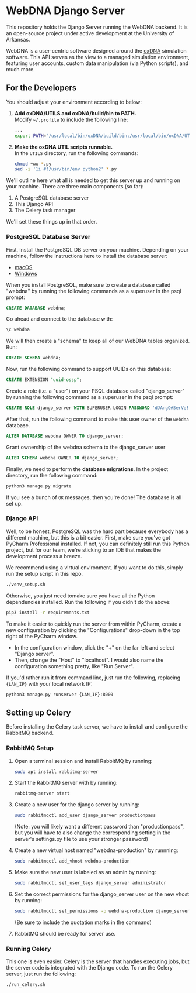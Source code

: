 # WebDNA Django Server

This repository holds the Django Server running the WebDNA backend. It is an open-source project under active development at the University of Arkansas.

WebDNA is a user-centric software designed around the [oxDNA](https://dna.physics.ox.ac.uk/index.php/Main_Page) simulation software. This API serves as the view to a managed simulation environment, featuring user accounts, custom data manipulation (via Python scripts), and much more.

## For the Developers
You should adjust your environment according to below:
1. **Add oxDNA/UTILS and oxDNA/build/bin to PATH.**<br>Modify `~/.profile` to include the following line:

    ```bash
    ...
    export PATH="/usr/local/bin/oxDNA/build/bin:/usr/local/bin/oxDNA/UTILS:$PATH"
    ```
2. **Make the oxDNA UTIL scripts runnable.**<br>In the `UTILS` directory, run the following commands:

    ```bash
    chmod +wx *.py
    sed -i '1i #!/usr/bin/env python2' *.py
    ```

We'll outline here what all is needed to get this server up and running on your machine.
There are three main components (so far):

1. A PostgreSQL database server
2. This Django API
3. The Celery task manager

We'll set these things up in that order.

### PostgreSQL Database Server

First, install the PostgreSQL DB server on your machine. Depending on your machine, follow the instructions here to install the database server:
  * [macOS](https://www.codementor.io/engineerapart/getting-started-with-postgresql-on-mac-osx-are8jcopb)
  * [Windows](https://www.postgresql.org/download/windows/)

When you install PostgreSQL, make sure to create a database called "webdna" by running the following commands as a superuser in the psql prompt:

```sql
CREATE DATABASE webdna;
```

Go ahead and connect to the database with:

```sql
\c webdna
```

We will then create a "schema" to keep all of our WebDNA tables organized. Run:

```sql
CREATE SCHEMA webdna;
```

Now, run the following command to support UUIDs on this database:

```sql
CREATE EXTENSION "uuid-ossp";
```

Create a role (i.e. a "user") on your PSQL database called "django_server" by running the following command as a superuser in the psql prompt:

```sql
CREATE ROLE django_server WITH SUPERUSER LOGIN PASSWORD 'dJAngO#SerVe!!!Pa$#!1*';
```

After that, run the following command to make this user owner of the  `webdna` database.

```sql
ALTER DATABASE webdna OWNER TO django_server;
```

Grant ownership of the webdna schema to the django_server user

```sql
ALTER SCHEMA webdna OWNER TO django_server;
```

Finally, we need to perform the **database migrations**. In the project directory, run the following command:

```bash
python3 manage.py migrate
```

If you see a bunch of `OK` messages, then you're done! The database is all set up.

### Django API
Well, to be honest, PostgreSQL was the hard part because everybody has a different machine, but this is a bit easier. First, make sure you've got PyCharm Professional installed. If not, you can definitely still run this Python project, but for our team, we're sticking to an IDE that makes the development process a breeze.

We recommend using a virtual environment. If you want to do this, simply run the setup script in this repo.

```bash
./venv_setup.sh
```

Otherwise, you just need tomake sure you have all the Python dependencies installed. Run the following if you didn't do the above:

```bash
pip3 install -r requirements.txt
```

To make it easier to quickly run the server from within PyCharm, 
create a new configuration by clicking the "Configurations" drop-down in the top right of the PyCharm window.
  * In the configuration window, click the "+" on the far left and select "Django server".
  * Then, change the "Host" to "localhost". I would also name the configuration something pretty, like "Run Server".

If you'd rather run it from command line, just run the following, replacing `{LAN_IP}` with your local network IP:

```bash
python3 manage.py runserver {LAN_IP}:8000
```

## Setting up Celery

Before installing the Celery task server, we have to install and configure the RabbitMQ backend.

### RabbitMQ Setup

1. Open a terminal session and install RabbitMQ by running:

    ```bash
    sudo apt install rabbitmq-server
    ```

2. Start the RabbitMQ server with by running: 

    ```bash
    rabbitmq-server start
    ```

3. Create a new user for the django server by running:

    ```bash
    sudo rabbitmqctl add_user django_server productionpass
    ```

    (Note: you will likely want a different password than "productionpass", but you will have to also change the corresponding setting in the server's settings.py file to use your stronger password)

4. Create a new virtual host named "webdna-production" by runnning: 

    ```bash
    sudo rabbitmqctl add_vhost webdna-production
    ```

5. Make sure the new user is labeled as an admin by running:

    ```bash
    sudo rabbitmqctl set_user_tags django_server administrator
    ```

6. Set the correct permissions for the django_server user on the new vhost by running:
    ```bash
    sudo rabbitmqctl set_permissions -p webdna-production django_server ".*" ".*" ".*"
    ```
    (Be sure to include the quotation marks in the command)
7. RabbitMQ should be ready for server use.

### Running Celery

This one is even easier. Celery is the server that handles executing jobs, but the server code is integrated with the Django code. To run the Celery server, just run the following:

```bash
./run_celery.sh
```
